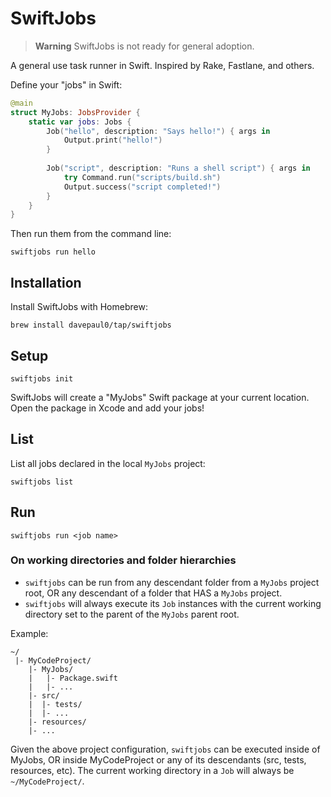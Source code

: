 # SwiftJobs

> **Warning**
> SwiftJobs is not ready for general adoption.

A general use task runner in Swift. Inspired by Rake, Fastlane, and others.

Define your "jobs" in Swift:
```swift
@main
struct MyJobs: JobsProvider {
    static var jobs: Jobs {
        Job("hello", description: "Says hello!") { args in
            Output.print("hello!")
        }
        
        Job("script", description: "Runs a shell script") { args in
            try Command.run("scripts/build.sh")
            Output.success("script completed!")
        }
    }
}
```

Then run them from the command line:
```shell
swiftjobs run hello
```


## Installation

Install SwiftJobs with Homebrew:

```shell
brew install davepaul0/tap/swiftjobs
```

## Setup

```shell
swiftjobs init
```

SwiftJobs will create a "MyJobs" Swift package at your current location.
Open the package in Xcode and add your jobs!

## List

List all jobs declared in the local `MyJobs` project:
```shell
swiftjobs list
```

## Run

```shell
swiftjobs run <job name>
```

### On working directories and folder hierarchies

* `swiftjobs` can be run from any descendant folder from a `MyJobs` project root, OR any descendant of a folder that HAS a `MyJobs` project.
* `swiftjobs` will always execute its `Job` instances with the current working directory set to the parent of the `MyJobs` parent root. 

Example:
```
~/
 |- MyCodeProject/
    |- MyJobs/
    |   |- Package.swift
    |   |- ...
    |- src/
    |  |- tests/
    |  |- ...
    |- resources/
    |- ...
```
Given the above project configuration, `swiftjobs` can be executed inside of MyJobs, OR inside MyCodeProject or any of its descendants (src, tests, resources, etc).
The current working directory in a `Job` will always be `~/MyCodeProject/`.
